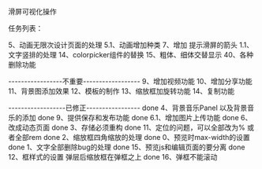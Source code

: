 ﻿滑屏可视化操作

任务列表：


5、动画无限次设计页面的处理
5.1、动画增加种类
7、增加 提示滑屏的箭头
1.1、文字竖排的处理
14、colorpicker组件的替换
15、粗体、细体交替显示
40、各种删除功能

-----------------不重要------------------
9、增加视频功能
10、增加分享功能
11、背景图添加效果
12、模板的制作
13、缩放框加旋转功能
14、复制功能

------------------已修正-----------------
done 4、背景音乐Panel 以及背景音乐的添加
done 9、提供保存和发布功能
done 6.1、增加图片上传功能
done 6、改成动态页面
done 3、存储必须重构
done 11、定位的问题，可以全部改为%  或者全部rem
done 2、缩放框四角缩放的处理
done 0、预览时max-width的设置
done 1、文字全部删除bug的处理 
done 15、预览js和编辑页面的要分离 
done 12、框样式的设置  弹层后缩放框在弹框之上
done 16、弹框不能滚动